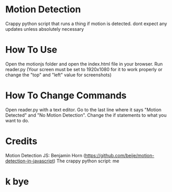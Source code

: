 # Motion Detection
Crappy python script that runs a thing if motion is detected. dont expect any updates unless absolutely necessary
# How To Use
Open the motionjs folder and open the index.html file in  your browser. 
Run reader.py (Your screen must be set to 1920x1080 for it to work properly or change the "top" and "left" value for screenshots)
# How To Change Commands
Open reader.py with a text editor.
Go to the last line where it says "Motion Detected" and "No Motion Detection".
Change the if statements to what you want to do.
# Credits
Motion Detection JS: Benjamin Horn (https://github.com/beije/motion-detection-in-javascript)
The crappy python script: me

# k bye
